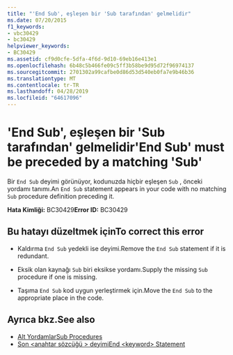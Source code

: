```yaml
---
title: "'End Sub', eşleşen bir 'Sub tarafından' gelmelidir"
ms.date: 07/20/2015
f1_keywords:
- vbc30429
- bc30429
helpviewer_keywords:
- BC30429
ms.assetid: cf9d0cfe-5dfa-4f6d-9d10-69eb16e413e1
ms.openlocfilehash: 6b48c5b466fe09c5ff3b58be9d95d72f96974137
ms.sourcegitcommit: 2701302a99cafbe0d86d53d540eb0fa7e9b46b36
ms.translationtype: MT
ms.contentlocale: tr-TR
ms.lasthandoff: 04/28/2019
ms.locfileid: "64617096"
---
```

# <a name="end-sub-must-be-preceded-by-a-matching-sub"></a><span data-ttu-id="84fed-102">'End Sub', eşleşen bir 'Sub tarafından' gelmelidir</span><span class="sxs-lookup"><span data-stu-id="84fed-102">'End Sub' must be preceded by a matching 'Sub'</span></span>
<span data-ttu-id="84fed-103">Bir `End Sub` deyimi görünüyor, kodunuzda hiçbir eşleşen `Sub` , önceki yordamı tanımı.</span><span class="sxs-lookup"><span data-stu-id="84fed-103">An `End Sub` statement appears in your code with no matching `Sub` procedure definition preceding it.</span></span>  
  
 <span data-ttu-id="84fed-104">**Hata Kimliği:** BC30429</span><span class="sxs-lookup"><span data-stu-id="84fed-104">**Error ID:** BC30429</span></span>  
  
## <a name="to-correct-this-error"></a><span data-ttu-id="84fed-105">Bu hatayı düzeltmek için</span><span class="sxs-lookup"><span data-stu-id="84fed-105">To correct this error</span></span>  
  
- <span data-ttu-id="84fed-106">Kaldırma `End Sub` yedekli ise deyimi.</span><span class="sxs-lookup"><span data-stu-id="84fed-106">Remove the `End Sub` statement if it is redundant.</span></span>  
  
- <span data-ttu-id="84fed-107">Eksik olan kaynağı `Sub` biri eksikse yordamı.</span><span class="sxs-lookup"><span data-stu-id="84fed-107">Supply the missing `Sub` procedure if one is missing.</span></span>  
  
- <span data-ttu-id="84fed-108">Taşıma `End Sub` kod uygun yerleştirmek için.</span><span class="sxs-lookup"><span data-stu-id="84fed-108">Move the `End Sub` to the appropriate place in the code.</span></span>  
  
## <a name="see-also"></a><span data-ttu-id="84fed-109">Ayrıca bkz.</span><span class="sxs-lookup"><span data-stu-id="84fed-109">See also</span></span>

- [<span data-ttu-id="84fed-110">Alt Yordamlar</span><span class="sxs-lookup"><span data-stu-id="84fed-110">Sub Procedures</span></span>](../../visual-basic/programming-guide/language-features/procedures/sub-procedures.md)
- [<span data-ttu-id="84fed-111">Son \<anahtar sözcüğü > deyimi</span><span class="sxs-lookup"><span data-stu-id="84fed-111">End \<keyword> Statement</span></span>](../../visual-basic/language-reference/statements/end-keyword-statement.md)
